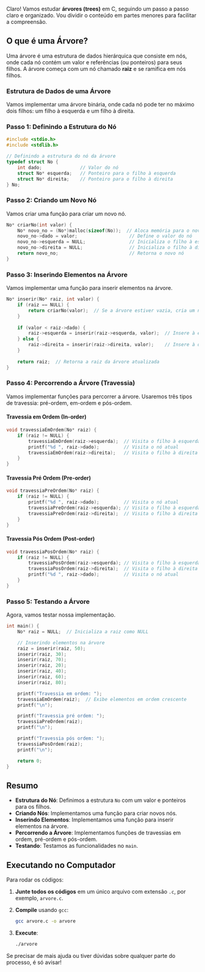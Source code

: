 Claro! Vamos estudar **árvores (trees)** em C, seguindo um passo a passo claro e organizado. Vou dividir o conteúdo em partes menores para facilitar a compreensão.

## O que é uma Árvore?

Uma árvore é uma estrutura de dados hierárquica que consiste em nós, onde cada nó contém um valor e referências (ou ponteiros) para seus filhos. A árvore começa com um nó chamado **raiz** e se ramifica em nós filhos.

### Estrutura de Dados de uma Árvore

Vamos implementar uma árvore binária, onde cada nó pode ter no máximo dois filhos: um filho à esquerda e um filho à direita.

### Passo 1: Definindo a Estrutura do Nó

```c
#include <stdio.h>
#include <stdlib.h>

// Definindo a estrutura do nó da árvore
typedef struct No {
    int dado;              // Valor do nó
    struct No* esquerda;   // Ponteiro para o filho à esquerda
    struct No* direita;    // Ponteiro para o filho à direita
} No;
```

### Passo 2: Criando um Novo Nó

Vamos criar uma função para criar um novo nó.

```c
No* criarNo(int valor) {
    No* novo_no = (No*)malloc(sizeof(No));  // Aloca memória para o novo nó
    novo_no->dado = valor;                   // Define o valor do nó
    novo_no->esquerda = NULL;                // Inicializa o filho à esquerda como NULL
    novo_no->direita = NULL;                 // Inicializa o filho à direita como NULL
    return novo_no;                          // Retorna o novo nó
}
```

### Passo 3: Inserindo Elementos na Árvore

Vamos implementar uma função para inserir elementos na árvore.

```c
No* inserir(No* raiz, int valor) {
    if (raiz == NULL) {
        return criarNo(valor);  // Se a árvore estiver vazia, cria um novo nó
    }
    
    if (valor < raiz->dado) {
        raiz->esquerda = inserir(raiz->esquerda, valor);  // Insere à esquerda
    } else {
        raiz->direita = inserir(raiz->direita, valor);    // Insere à direita
    }
    
    return raiz;  // Retorna a raiz da árvore atualizada
}
```

### Passo 4: Percorrendo a Árvore (Travessia)

Vamos implementar funções para percorrer a árvore. Usaremos três tipos de travessia: pré-ordem, em-ordem e pós-ordem.

#### Travessia em Ordem (In-order)

```c
void travessiaEmOrdem(No* raiz) {
    if (raiz != NULL) {
        travessiaEmOrdem(raiz->esquerda);  // Visita o filho à esquerda
        printf("%d ", raiz->dado);         // Visita o nó atual
        travessiaEmOrdem(raiz->direita);   // Visita o filho à direita
    }
}
```

#### Travessia Pré Ordem (Pre-order)

```c
void travessiaPreOrdem(No* raiz) {
    if (raiz != NULL) {
        printf("%d ", raiz->dado);         // Visita o nó atual
        travessiaPreOrdem(raiz->esquerda); // Visita o filho à esquerda
        travessiaPreOrdem(raiz->direita);  // Visita o filho à direita
    }
}
```

#### Travessia Pós Ordem (Post-order)

```c
void travessiaPosOrdem(No* raiz) {
    if (raiz != NULL) {
        travessiaPosOrdem(raiz->esquerda); // Visita o filho à esquerda
        travessiaPosOrdem(raiz->direita);  // Visita o filho à direita
        printf("%d ", raiz->dado);         // Visita o nó atual
    }
}
```

### Passo 5: Testando a Árvore

Agora, vamos testar nossa implementação.

```c
int main() {
    No* raiz = NULL;  // Inicializa a raiz como NULL

    // Inserindo elementos na árvore
    raiz = inserir(raiz, 50);
    inserir(raiz, 30);
    inserir(raiz, 70);
    inserir(raiz, 20);
    inserir(raiz, 40);
    inserir(raiz, 60);
    inserir(raiz, 80);

    printf("Travessia em ordem: ");
    travessiaEmOrdem(raiz);  // Exibe elementos em ordem crescente
    printf("\n");

    printf("Travessia pré ordem: ");
    travessiaPreOrdem(raiz);
    printf("\n");

    printf("Travessia pós ordem: ");
    travessiaPosOrdem(raiz);
    printf("\n");

    return 0;
}
```

## Resumo

- **Estrutura do Nó**: Definimos a estrutura `No` com um valor e ponteiros para os filhos.
- **Criando Nós**: Implementamos uma função para criar novos nós.
- **Inserindo Elementos**: Implementamos uma função para inserir elementos na árvore.
- **Percorrendo a Árvore**: Implementamos funções de travessias em ordem, pré-ordem e pós-ordem.
- **Testando**: Testamos as funcionalidades no `main`.

## Executando no Computador

Para rodar os códigos:

1. **Junte todos os códigos** em um único arquivo com extensão `.c`, por exemplo, `arvore.c`.
2. **Compile** usando `gcc`:

   ```bash
   gcc arvore.c -o arvore
   ```

3. **Execute**:

   ```bash
   ./arvore
   ```

Se precisar de mais ajuda ou tiver dúvidas sobre qualquer parte do processo, é só avisar!